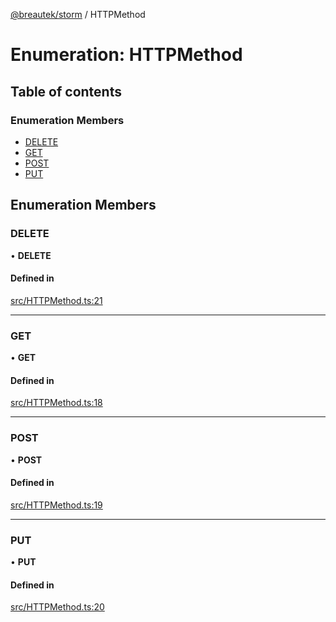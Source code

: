 [@breautek/storm](../README.md) / HTTPMethod

# Enumeration: HTTPMethod

## Table of contents

### Enumeration Members

- [DELETE](HTTPMethod.md#delete)
- [GET](HTTPMethod.md#get)
- [POST](HTTPMethod.md#post)
- [PUT](HTTPMethod.md#put)

## Enumeration Members

### DELETE

• **DELETE**

#### Defined in

[src/HTTPMethod.ts:21](https://github.com/breautek/storm/blob/f198938/src/HTTPMethod.ts#L21)

___

### GET

• **GET**

#### Defined in

[src/HTTPMethod.ts:18](https://github.com/breautek/storm/blob/f198938/src/HTTPMethod.ts#L18)

___

### POST

• **POST**

#### Defined in

[src/HTTPMethod.ts:19](https://github.com/breautek/storm/blob/f198938/src/HTTPMethod.ts#L19)

___

### PUT

• **PUT**

#### Defined in

[src/HTTPMethod.ts:20](https://github.com/breautek/storm/blob/f198938/src/HTTPMethod.ts#L20)
